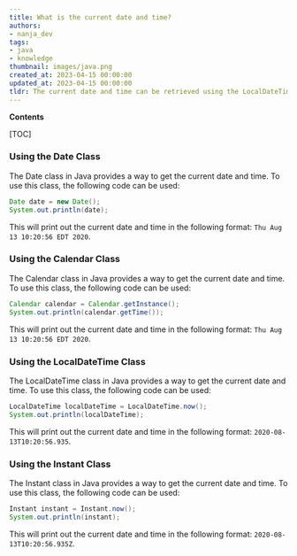 ```yaml
---
title: What is the current date and time?
authors:
- nanja_dev
tags:
- java
- knowledge
thumbnail: images/java.png
created_at: 2023-04-15 00:00:00
updated_at: 2023-04-15 00:00:00
tldr: The current date and time can be retrieved using the LocalDateTime.now() method.
---
```


**Contents**

[TOC]

### Using the Date Class

The Date class in Java provides a way to get the current date and time. To use this class, the following code can be used:

```java
Date date = new Date();
System.out.println(date);
```

This will print out the current date and time in the following format: `Thu Aug 13 10:20:56 EDT 2020`.

### Using the Calendar Class

The Calendar class in Java provides a way to get the current date and time. To use this class, the following code can be used:

```java
Calendar calendar = Calendar.getInstance();
System.out.println(calendar.getTime());
```

This will print out the current date and time in the following format: `Thu Aug 13 10:20:56 EDT 2020`.

### Using the LocalDateTime Class

The LocalDateTime class in Java provides a way to get the current date and time. To use this class, the following code can be used:

```java
LocalDateTime localDateTime = LocalDateTime.now();
System.out.println(localDateTime);
```

This will print out the current date and time in the following format: `2020-08-13T10:20:56.935`.

### Using the Instant Class

The Instant class in Java provides a way to get the current date and time. To use this class, the following code can be used:

```java
Instant instant = Instant.now();
System.out.println(instant);
```

This will print out the current date and time in the following format: `2020-08-13T10:20:56.935Z`.
